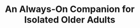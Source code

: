 ---
name: "An Always On Companion For Isolated Older"
title: "An Always-On Companion for Isolated Older Adults"
journal: "journal name" 
project: "An Always On Relational Agent for Social Support of Older Adults"
event: "International Workshop on Techniques Toward Companion Technologies"
authors:
- name: "Sidner, C."
- name: "Bickmore, T."
- name: "Rich, C."
- name: "Barry, B."
- name: "Ring, L."
- name: "Behrooz, M."
- name: "Shayganfar, M."
year: 2013
resources: null
external_url: null
draft: false 
headless: true
---